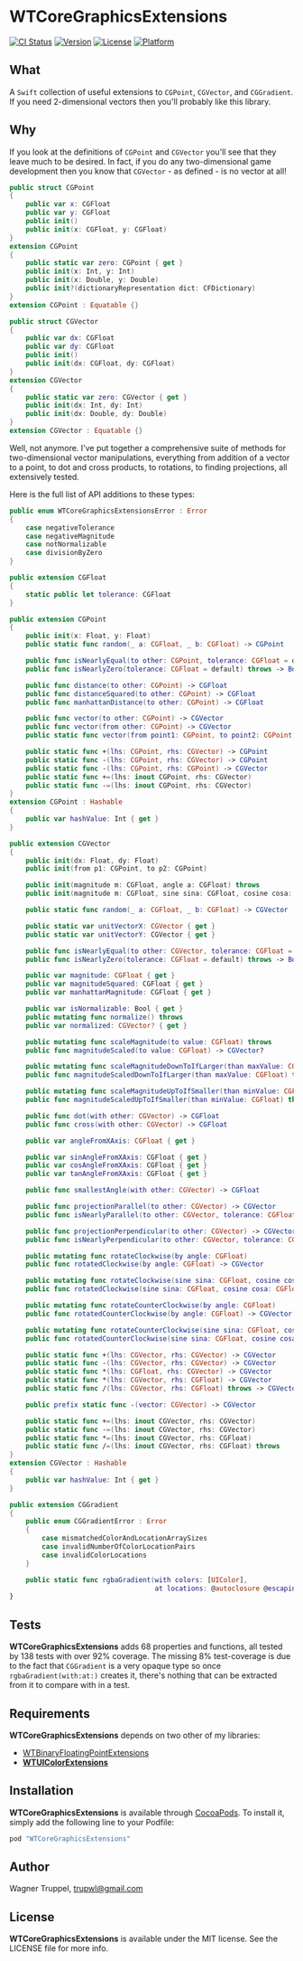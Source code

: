 # WTCoreGraphicsExtensions

[![CI Status](http://img.shields.io/travis/wltrup/Swift-WTCoreGraphicsExtensions.svg?style=flat)](https://travis-ci.org/wltrup/Swift-WTCoreGraphicsExtensions)
[![Version](https://img.shields.io/cocoapods/v/WTCoreGraphicsExtensions.svg?style=flat)](http://cocoapods.org/pods/WTCoreGraphicsExtensions)
[![License](https://img.shields.io/cocoapods/l/WTCoreGraphicsExtensions.svg?style=flat)](http://cocoapods.org/pods/WTCoreGraphicsExtensions)
[![Platform](https://img.shields.io/cocoapods/p/WTCoreGraphicsExtensions.svg?style=flat)](http://cocoapods.org/pods/WTCoreGraphicsExtensions)

## What

A `Swift` collection of useful extensions to `CGPoint`, `CGVector`, and `CGGradient`.
If you need 2-dimensional vectors then you'll probably like this library.

## Why

If you look at the definitions of `CGPoint` and `CGVector` you'll see that they leave much to be desired. In fact, if you do any two-dimensional game development then you know that `CGVector` - as defined - is no vector at all!

```swift
public struct CGPoint
{
    public var x: CGFloat
    public var y: CGFloat
    public init()
    public init(x: CGFloat, y: CGFloat)
}
extension CGPoint
{
    public static var zero: CGPoint { get }
    public init(x: Int, y: Int)
    public init(x: Double, y: Double)
    public init?(dictionaryRepresentation dict: CFDictionary)
}
extension CGPoint : Equatable {}

public struct CGVector
{
    public var dx: CGFloat
    public var dy: CGFloat
    public init()
    public init(dx: CGFloat, dy: CGFloat)
}
extension CGVector
{
    public static var zero: CGVector { get }
    public init(dx: Int, dy: Int)
    public init(dx: Double, dy: Double)
}
extension CGVector : Equatable {}
```

Well, not anymore. I've put together a comprehensive suite of methods for two-dimensional vector manipulations, everything from addition of a vector to a point, to dot and cross products, to rotations, to finding projections,
all extensively tested.

Here is the full list of API additions to these types:

```swift
public enum WTCoreGraphicsExtensionsError : Error
{
    case negativeTolerance
    case negativeMagnitude
    case notNormalizable
    case divisionByZero
}

public extension CGFloat
{
    static public let tolerance: CGFloat
}

public extension CGPoint
{
    public init(x: Float, y: Float)
    public static func random(_ a: CGFloat, _ b: CGFloat) -> CGPoint

    public func isNearlyEqual(to other: CGPoint, tolerance: CGFloat = default) throws -> Bool
    public func isNearlyZero(tolerance: CGFloat = default) throws -> Bool

    public func distance(to other: CGPoint) -> CGFloat
    public func distanceSquared(to other: CGPoint) -> CGFloat
    public func manhattanDistance(to other: CGPoint) -> CGFloat

    public func vector(to other: CGPoint) -> CGVector
    public func vector(from other: CGPoint) -> CGVector
    public static func vector(from point1: CGPoint, to point2: CGPoint) -> CGVector

    public static func +(lhs: CGPoint, rhs: CGVector) -> CGPoint
    public static func -(lhs: CGPoint, rhs: CGVector) -> CGPoint
    public static func -(lhs: CGPoint, rhs: CGPoint) -> CGVector
    public static func +=(lhs: inout CGPoint, rhs: CGVector)
    public static func -=(lhs: inout CGPoint, rhs: CGVector)
}
extension CGPoint : Hashable
{
    public var hashValue: Int { get }
}

public extension CGVector
{
    public init(dx: Float, dy: Float)
    public init(from p1: CGPoint, to p2: CGPoint)

    public init(magnitude m: CGFloat, angle a: CGFloat) throws
    public init(magnitude m: CGFloat, sine sina: CGFloat, cosine cosa: CGFloat) throws

    public static func random(_ a: CGFloat, _ b: CGFloat) -> CGVector

    public static var unitVectorX: CGVector { get }
    public static var unitVectorY: CGVector { get }

    public func isNearlyEqual(to other: CGVector, tolerance: CGFloat = default) throws -> Bool
    public func isNearlyZero(tolerance: CGFloat = default) throws -> Bool

    public var magnitude: CGFloat { get }
    public var magnitudeSquared: CGFloat { get }
    public var manhattanMagnitude: CGFloat { get }

    public var isNormalizable: Bool { get }
    public mutating func normalize() throws
    public var normalized: CGVector? { get }

    public mutating func scaleMagnitude(to value: CGFloat) throws
    public func magnitudeScaled(to value: CGFloat) -> CGVector?

    public mutating func scaleMagnitudeDownToIfLarger(than maxValue: CGFloat) throws
    public func magnitudeScaledDownToIfLarger(than maxValue: CGFloat) throws -> CGVector

    public mutating func scaleMagnitudeUpToIfSmaller(than minValue: CGFloat) throws
    public func magnitudeScaledUpToIfSmaller(than minValue: CGFloat) throws -> CGVector

    public func dot(with other: CGVector) -> CGFloat
    public func cross(with other: CGVector) -> CGFloat

    public var angleFromXAxis: CGFloat { get }

    public var sinAngleFromXAxis: CGFloat { get }
    public var cosAngleFromXAxis: CGFloat { get }
    public var tanAngleFromXAxis: CGFloat { get }

    public func smallestAngle(with other: CGVector) -> CGFloat

    public func projectionParallel(to other: CGVector) -> CGVector
    public func isNearlyParallel(to other: CGVector, tolerance: CGFloat = default) throws -> Bool

    public func projectionPerpendicular(to other: CGVector) -> CGVector
    public func isNearlyPerpendicular(to other: CGVector, tolerance: CGFloat = default) throws -> Bool

    public mutating func rotateClockwise(by angle: CGFloat)
    public func rotatedClockwise(by angle: CGFloat) -> CGVector

    public mutating func rotateClockwise(sine sina: CGFloat, cosine cosa: CGFloat)
    public func rotatedClockwise(sine sina: CGFloat, cosine cosa: CGFloat) -> CGVector

    public mutating func rotateCounterClockwise(by angle: CGFloat)
    public func rotatedCounterClockwise(by angle: CGFloat) -> CGVector

    public mutating func rotateCounterClockwise(sine sina: CGFloat, cosine cosa: CGFloat)
    public func rotatedCounterClockwise(sine sina: CGFloat, cosine cosa: CGFloat) -> CGVector

    public static func +(lhs: CGVector, rhs: CGVector) -> CGVector
    public static func -(lhs: CGVector, rhs: CGVector) -> CGVector
    public static func *(lhs: CGFloat, rhs: CGVector) -> CGVector
    public static func *(lhs: CGVector, rhs: CGFloat) -> CGVector
    public static func /(lhs: CGVector, rhs: CGFloat) throws -> CGVector

    public prefix static func -(vector: CGVector) -> CGVector

    public static func +=(lhs: inout CGVector, rhs: CGVector)
    public static func -=(lhs: inout CGVector, rhs: CGVector)
    public static func *=(lhs: inout CGVector, rhs: CGFloat)
    public static func /=(lhs: inout CGVector, rhs: CGFloat) throws
}
extension CGVector : Hashable
{
    public var hashValue: Int { get }
}

public extension CGGradient
{
    public enum CGGradientError : Error
    {
        case mismatchedColorAndLocationArraySizes
        case invalidNumberOfColorLocationPairs
        case invalidColorLocations
    }

    public static func rgbaGradient(with colors: [UIColor],
                                    at locations: @autoclosure @escaping [CGFloat]) throws -> CGGradient?
}
```

## Tests

**WTCoreGraphicsExtensions** adds 68 properties and functions, all tested by 138 tests with over 92%
coverage. The missing 8% test-coverage is due to the fact that `CGGradient` is a very opaque type so once
`rgbaGradient(with:at:)` creates it, there's nothing that can be extracted from it to compare with in a test.

## Requirements

**WTCoreGraphicsExtensions** depends on two other of my libraries:

- [WTBinaryFloatingPointExtensions](https://github.com/wltrup/Swift-WTBinaryFloatingPointExtensions)
- [**WTUIColorExtensions**](https://github.com/wltrup/iOS-Swift-WTUIColorExtensions)

## Installation

**WTCoreGraphicsExtensions** is available through [CocoaPods](http://cocoapods.org). To install
it, simply add the following line to your Podfile:

```ruby
pod "WTCoreGraphicsExtensions"
```

## Author

Wagner Truppel, trupwl@gmail.com

## License

**WTCoreGraphicsExtensions** is available under the MIT license. See the LICENSE file for more info.
